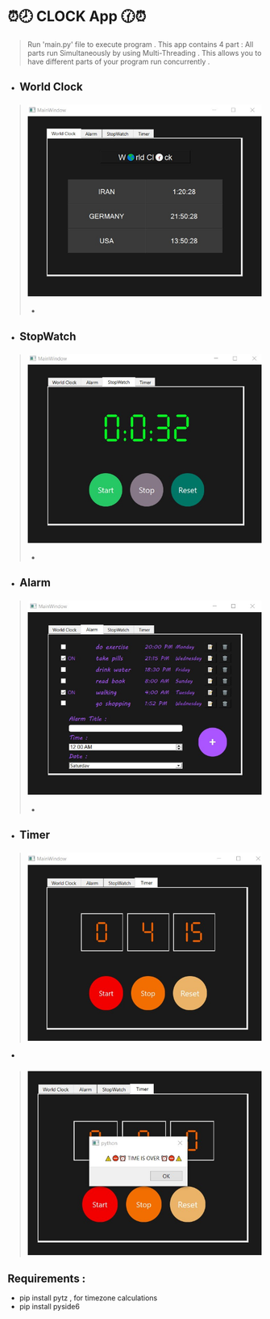# ⏰🕗 CLOCK App 🕜⏰
> Run 'main.py' file to execute program .
> This app contains 4 part :
> All parts run Simultaneously by using Multi-Threading . This allows you to have different parts of your program run concurrently .
+ ## World Clock 
> ### ![This is an image](https://github.com/kiana-jahanshid/Clock-App/blob/main/pics/world_clock.jpg)
> +
+ ## StopWatch 
> ### ![This is an image](https://github.com/kiana-jahanshid/Clock-App/blob/main/pics/sw.jpg)
> +
+ ## Alarm 
> ### ![This is an image](https://github.com/kiana-jahanshid/Clock-App/blob/main/pics/alarm.jpg)
> +
+ ## Timer
> ### ![This is an image](https://github.com/kiana-jahanshid/Clock-App/blob/main/pics/timer.jpg)
+
> ### ![This is an image](https://github.com/kiana-jahanshid/Clock-App/blob/main/pics/timer_not.jpg)

## Requirements :
+ pip install pytz  , for timezone calculations
+ pip install pyside6
